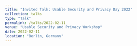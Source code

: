 ```yaml
---
title: "Invited Talk: Usable Security and Privacy Day 2022"
collection: talks
type: "Talk"
permalink: /talks/2022-02-11
venue: "Usable Security and Privacy Workshop"
date: 2022-02-11
location: "Berlin, Germany"
---
```

